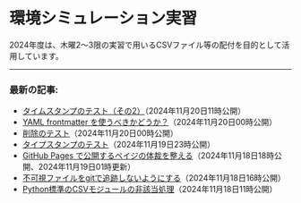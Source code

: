 # 環境シミュレーション実習

2024年度は、木曜2〜3限の実習で用いるCSVファイル等の配付を目的として活用しています。


-------
### 最新の記事:

- [タイムスタンプのテスト（その2）](https://www.gesw.org/memo/日本語のファイル名のテスト.html)（2024年11月20日11時公開）
- [YAML frontmatter を使うべきかどうか？](https://www.gesw.org/memo/yaml_frontmatter.html)（2024年11月20日00時公開）
- [削除のテスト](https://www.gesw.org/memo/del_test.html)（2024年11月20日00時公開）
- [タイプスタンプのテスト](https://www.gesw.org/memo/timestamp_test.html)（2024年11月19日23時公開）
- [GitHub Pages で公開するペイジの体裁を整える](https://www.gesw.org/memo/github_pages_theme.html)（2024年11月18日18時公開、2024年11月19日01時更新）
- [不可視ファイルをgitで追跡しないようにする](https://www.gesw.org/memo/dotDS_Store.html)（2024年11月18日16時公開）
- [Python標準のCSVモジュールの非該当処理](https://www.gesw.org/memo/standard-csv.html)（2024年11月18日11時公開）
